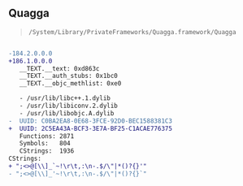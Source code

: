 ## Quagga

> `/System/Library/PrivateFrameworks/Quagga.framework/Quagga`

```diff

-184.2.0.0.0
+186.1.0.0.0
   __TEXT.__text: 0xd863c
   __TEXT.__auth_stubs: 0x1bc0
   __TEXT.__objc_methlist: 0xe0

   - /usr/lib/libc++.1.dylib
   - /usr/lib/libiconv.2.dylib
   - /usr/lib/libobjc.A.dylib
-  UUID: C0BA2EA8-0E68-3FCE-92D0-BEC1588381C3
+  UUID: 2C5EA43A-BCF3-3E7A-BF25-C1ACAE776375
   Functions: 2871
   Symbols:   804
   CStrings:  1936
CStrings:
+ ";<>@[\\]_`~!\r\t,:\n-.$/\"|*()?{}'"
- ";<>@[\\]_'~!\r\t,:\n-.$/\"|*()?{}`"

```
